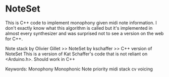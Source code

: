 # NoteSet

This is C++ code to implement monophony given midi note information.  I don't exactly know what this algorithm is called but it's implemented in almost every synthesizer and was surprised not to see a version on the web for C++. 

Note stack by Olivier Gillet >> NoteSet by kschaffer >> C++ version of NoteSet
This is a version of Kat Schaffer's code that is not reliant on <Arduino.h>.  Should work in C++


Keywords:
Monophony Monophonic Note priority midi stack cv voicing
